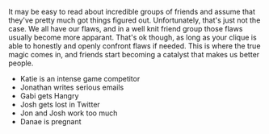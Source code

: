 It may be easy to read about incredible groups of friends and assume that they've pretty much got things figured out. Unfortunately, that's just not the case. We all have our flaws, and in a well knit friend group those flaws usually become more apparant. That's ok though, as long as your clique is able to honestly and openly confront flaws if needed. This is where the true magic comes in, and friends start becoming a catalyst that makes us better people.

- Katie is an intense game competitor
- Jonathan writes serious emails
- Gabi gets Hangry
- Josh gets lost in Twitter
- Jon and Josh work too much
- Danae is pregnant
